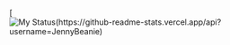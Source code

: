[![My Status(https://github-readme-stats.vercel.app/api?username=JennyBeanie)](https://github.com/JennyBeanie/github-readme-stats)

